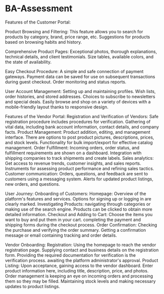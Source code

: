 # BA-Assessment
Features of the Customer Portal:

Product Browsing and Filtering: 
 This feature allows you to search for products by category, brand, price range, etc.
 Suggestions for products based on browsing habits and history.

Comprehensive Product Pages: 
 Exceptional photos, thorough explanations, technical details, and client testimonials.
 Size tables, available colors, and the state of availability.

Easy Checkout Procedure:
 A simple and safe connection of payment gateways.
 Payment data can be saved for use on subsequent transactions during guest checkout.
 Order monitoring and status reports.

User Account Management:
 Setting up and maintaining profiles.
 Wish lists, order histories, and stored addresses.
 Choices to subscribe to newsletters and special deals.
 Easily browse and shop on a variety of devices with a mobile-friendly layout thanks to responsive design.


Features of the Vendor Portal:
Registration and Verification of Vendors:
Safe registration procedure includes procedures for verification.
Gathering of vital data, including bank account information, contact details, and company facts.
Product Management:
Product addition, editing, and management interface.
There are options to post product pictures, descriptions, prices, and stock levels.
Functionality for bulk import/export for effective catalog management.
Order Fulfillment: 
Incoming orders, order status, and fulfillment requirements are shown on a dashboard.
Integration with shipping companies to track shipments and create labels.
Sales analytics: 
Get access to revenue trends, customer insights, and sales reports.
Instruments for assessing product performance and refining sales tactics.
Customer communication: 
Orders, questions, and feedback are sent to customers using a messaging system.
Alerts for updated product listings, new orders, and questions.


User Journey:
Onboarding of Customers:
Homepage:
Overview of the platform's features and services.
Options for signing up or logging in are clearly marked.
Investigating Products:
navigating through categories or making use of the search engine.
Products can be clicked to obtain more detailed information.
Checkout and Adding to Cart: 
Choose the items you want to buy and put them in your cart.
completing the payment and shipping forms during the checkout process.
Order Confirmation: 
Checking the purchase and verifying the order summary.
Getting a confirmation message or email containing tracking and order details.

Vendor Onboarding: 
Registration:
Using the homepage to reach the vendor registration page.
Supplying contact and business details on the registration form.
Providing the required documentation for verification is the verification process.
awaiting the platform administrator's approval.
Product Listing: 
Upon acceptance, gaining access to the vendor dashboard.
Enter product information here, including title, description, price, and photos.
Order management is keeping an eye on incoming orders and processing them so they may be filled.
Maintaining stock levels and making necessary updates to product listings.
